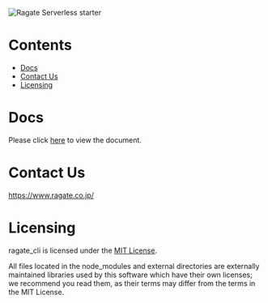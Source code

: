![Ragate Serverless starter](https://assets.ragate.co.jp/projects/serverless_starter/banner.jpg)

# Contents

- [Docs](#docs)
- [Contact Us](#contactus)
- [Licensing](#licensing)

# <a name="docs"></a> Docs

Please click [here](./docs/installation.md) to view the document.

# <a name="contactus"></a> Contact Us

https://www.ragate.co.jp/

# <a name="licensing"></a> Licensing

ragate_cli is licensed under the [MIT License](./LICENSE.md).

All files located in the node_modules and external directories are externally maintained libraries used by this software which have their own licenses; we recommend you read them, as their terms may differ from the terms in the MIT License.
